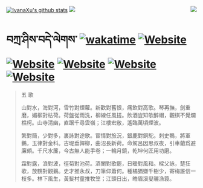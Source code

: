 [![IvanaXu's github stats](https://github-readme-stats.vercel.app/api?username=IvanaXu&theme=codeSTACKr)](https://github.com/anuraghazra/github-readme-stats)
<img align="right" src="https://github-readme-stats.vercel.app/api/top-langs/?username=IvanaXu&langs_count=8&theme=codeSTACKr" />
<img src="https://github-readme-stats.vercel.app/api/wakatime?username=IvanaXu&layout=compact&langs_count=8&theme=codeSTACKr&custom_title=Programming&nbsp;Times&nbsp;(Since&nbsp;Jul.29.2021)&range=all_time" />
# བཀྲ་ཤིས་བདེ་ལེགས་	[![wakatime](https://wakatime.com/badge/user/5043ee4a-e361-4607-9d47-d557f2005d05.svg)](https://wakatime.com/@5043ee4a-e361-4607-9d47-d557f2005d05)	[![Website](https://img.shields.io/website?label=&up_color=orange&up_message=Tianchi&url=https%3A%2F%2Fshields.io)](https://tianchi.aliyun.com/home/science/scienceDetail?userId=1095279182618)	[![Website](https://img.shields.io/website?label=&up_color=green&up_message=Yuque&url=https%3A%2F%2Fshields.io)](https://www.yuque.com/ivanaxu)	[![Website](https://img.shields.io/website?label=&up_color=yellow&up_message=Leetcode&url=https%3A%2F%2Fshields.io)](https://leetcode.cn/u/ivanaxu)	[![Website](https://img.shields.io/website?label=&up_color=violet&up_message=AIstudio&url=https%3A%2F%2Fshields.io)](https://aistudio.baidu.com/aistudio/personalcenter/thirdview/979775)	[![Website](https://img.shields.io/website?label=&up_color=red&up_message=Gitee&url=https%3A%2F%2Fshields.io)](https://gitee.com/IvanaXu)
> 五 歌
> 
> 山對水，海對河，雪竹對煙蘿。新歡對舊恨，痛飲對高歌。琴再撫，劍重磨，媚柳對枯荷。荷盤從雨洗，柳線任風搓。飲酒豈知欹醉帽，觀棋不覺爛樵柯。山寺清幽，直踞千尋雲嶺；江樓宏敞，遙臨萬頃煙波。
> 
> 繁對簡，少對多，裏詠對途歌。宦情對旅況，銀鹿對銅駝。刺史鴨，將軍鵝，玉律對金科。古堤垂嚲柳，曲沼長新荷。命駕呂因思叔夜，引車藺爲避廉頗。千尺水簾，今古無人能手卷；一輪月鏡，乾坤何匠用功磨。
> 
> 霜對露，浪對波，徑菊對池荷。酒闌對歌罷，日暖對風和。樑父詠，楚狂歌，放鶴對觀鵝。史才推永叔，刀筆仰蕭何。種橘猶嫌千樹少，寄梅誰信一枝多。林下風生，黃髮村童推牧笠；江頭日出，皓眉溪叟曬漁蓑。
>
